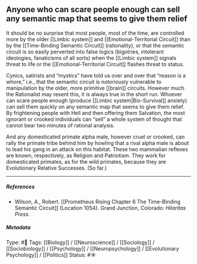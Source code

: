 ## Anyone who can scare people enough can sell any semantic map that seems to give them relief  # 

It should be no surprise that most people, most of the time, are controlled more by the older [[Limbic system]] and [[Emotional-Territorial Circuit]] than by the [[Time-Binding Semantic Circuit]] (rationality), or that the semantic circuit is so easily perverted into false logics (bigotries, intolerant ideologies, fanaticisms of all sorts) when the [[Limbic system]] signals threat to life or the [[Emotional-Territorial Circuit]] flashes threat to status. 

Cynics, satirists and “mystics” have told us over and over that “reason is a whore,” i.e., that the semantic circuit is notoriously vulnerable to manipulation by the older, more primitive [[brain]] circuits. However much the Rationalist may resent this, it is always true in the short run. Whoever can scare people enough (produce [[Limbic system|Bio-Survival]] anxiety) can sell them quickly on any semantic map that seems to give them relief. By frightening people with Hell and then offering them Salvation, the most ignorant or crooked individuals can “sell” a whole system of thought that cannot bear two minutes of rational analysis. 

And any domesticated primate alpha male, however cruel or crooked, can rally the primate tribe behind him by howling that a rival alpha male is about to lead his gang in an attack on this habitat. These two mammalian reflexes are known, respectively, as Religion and Patriotism. They work for domesticated primates, as for the wild primates, because they are Evolutionary Relative Successes. (So far.)

___

##### References

- Wilson, A., Robert. [[Prometheus Rising Chapter 6 The Time-Binding Semantic Circuit]] (Location 1054). Grand Junction, Colorado: _Hilaritas Press_.

##### Metadata

Type: #🔴 
Tags: [[Biology]] / [[Neuroscience]] / [[Sociology]] / [[Sociobiology]] / [[Psychology]] / [[Neuropsychology]] / [[Evolutionary Psychology]] / [[Politics]]
Status: #☀️ 